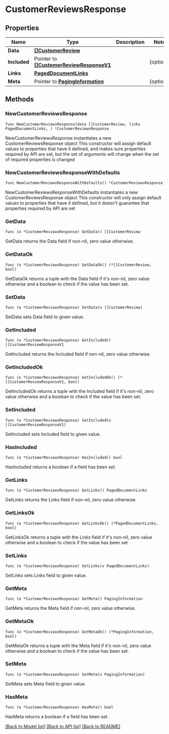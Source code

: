 # CustomerReviewsResponse

## Properties

Name | Type | Description | Notes
------------ | ------------- | ------------- | -------------
**Data** | [**[]CustomerReview**](CustomerReview.md) |  | 
**Included** | Pointer to [**[]CustomerReviewResponseV1**](CustomerReviewResponseV1.md) |  | [optional] 
**Links** | [**PagedDocumentLinks**](PagedDocumentLinks.md) |  | 
**Meta** | Pointer to [**PagingInformation**](PagingInformation.md) |  | [optional] 

## Methods

### NewCustomerReviewsResponse

`func NewCustomerReviewsResponse(data []CustomerReview, links PagedDocumentLinks, ) *CustomerReviewsResponse`

NewCustomerReviewsResponse instantiates a new CustomerReviewsResponse object
This constructor will assign default values to properties that have it defined,
and makes sure properties required by API are set, but the set of arguments
will change when the set of required properties is changed

### NewCustomerReviewsResponseWithDefaults

`func NewCustomerReviewsResponseWithDefaults() *CustomerReviewsResponse`

NewCustomerReviewsResponseWithDefaults instantiates a new CustomerReviewsResponse object
This constructor will only assign default values to properties that have it defined,
but it doesn't guarantee that properties required by API are set

### GetData

`func (o *CustomerReviewsResponse) GetData() []CustomerReview`

GetData returns the Data field if non-nil, zero value otherwise.

### GetDataOk

`func (o *CustomerReviewsResponse) GetDataOk() (*[]CustomerReview, bool)`

GetDataOk returns a tuple with the Data field if it's non-nil, zero value otherwise
and a boolean to check if the value has been set.

### SetData

`func (o *CustomerReviewsResponse) SetData(v []CustomerReview)`

SetData sets Data field to given value.


### GetIncluded

`func (o *CustomerReviewsResponse) GetIncluded() []CustomerReviewResponseV1`

GetIncluded returns the Included field if non-nil, zero value otherwise.

### GetIncludedOk

`func (o *CustomerReviewsResponse) GetIncludedOk() (*[]CustomerReviewResponseV1, bool)`

GetIncludedOk returns a tuple with the Included field if it's non-nil, zero value otherwise
and a boolean to check if the value has been set.

### SetIncluded

`func (o *CustomerReviewsResponse) SetIncluded(v []CustomerReviewResponseV1)`

SetIncluded sets Included field to given value.

### HasIncluded

`func (o *CustomerReviewsResponse) HasIncluded() bool`

HasIncluded returns a boolean if a field has been set.

### GetLinks

`func (o *CustomerReviewsResponse) GetLinks() PagedDocumentLinks`

GetLinks returns the Links field if non-nil, zero value otherwise.

### GetLinksOk

`func (o *CustomerReviewsResponse) GetLinksOk() (*PagedDocumentLinks, bool)`

GetLinksOk returns a tuple with the Links field if it's non-nil, zero value otherwise
and a boolean to check if the value has been set.

### SetLinks

`func (o *CustomerReviewsResponse) SetLinks(v PagedDocumentLinks)`

SetLinks sets Links field to given value.


### GetMeta

`func (o *CustomerReviewsResponse) GetMeta() PagingInformation`

GetMeta returns the Meta field if non-nil, zero value otherwise.

### GetMetaOk

`func (o *CustomerReviewsResponse) GetMetaOk() (*PagingInformation, bool)`

GetMetaOk returns a tuple with the Meta field if it's non-nil, zero value otherwise
and a boolean to check if the value has been set.

### SetMeta

`func (o *CustomerReviewsResponse) SetMeta(v PagingInformation)`

SetMeta sets Meta field to given value.

### HasMeta

`func (o *CustomerReviewsResponse) HasMeta() bool`

HasMeta returns a boolean if a field has been set.


[[Back to Model list]](../README.md#documentation-for-models) [[Back to API list]](../README.md#documentation-for-api-endpoints) [[Back to README]](../README.md)



